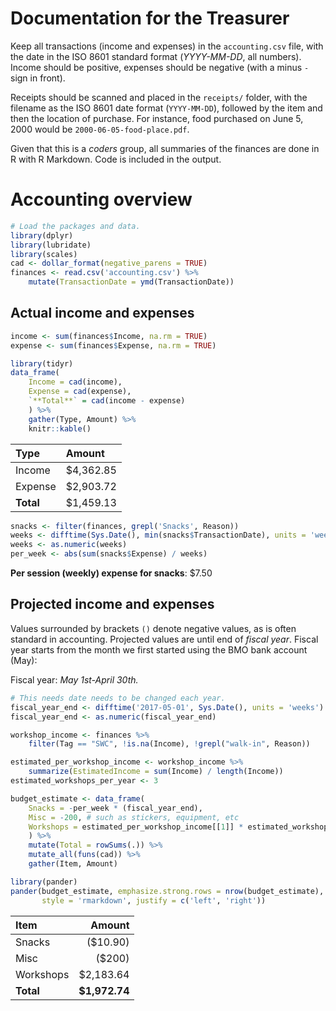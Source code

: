 
Documentation for the Treasurer
===============================

Keep all transactions (income and expenses) in the `accounting.csv` file, with the date in the ISO 8601 standard format (*YYYY-MM-DD*, all numbers). Income should be positive, expenses should be negative (with a minus `-` sign in front).

Receipts should be scanned and placed in the `receipts/` folder, with the filename as the ISO 8601 date format (`YYYY-MM-DD`), followed by the item and then the location of purchase. For instance, food purchased on June 5, 2000 would be `2000-06-05-food-place.pdf`.

Given that this is a *coders* group, all summaries of the finances are done in R with R Markdown. Code is included in the output.

Accounting overview
===================

``` r
# Load the packages and data.
library(dplyr)
library(lubridate)
library(scales)
cad <- dollar_format(negative_parens = TRUE)
finances <- read.csv('accounting.csv') %>% 
    mutate(TransactionDate = ymd(TransactionDate))
```

Actual income and expenses
--------------------------

``` r
income <- sum(finances$Income, na.rm = TRUE)
expense <- sum(finances$Expense, na.rm = TRUE)

library(tidyr)
data_frame(
    Income = cad(income),
    Expense = cad(expense),
    `**Total**` = cad(income - expense)
    ) %>%
    gather(Type, Amount) %>%
    knitr::kable()
```

| Type      | Amount    |
|:----------|:----------|
| Income    | $4,362.85 |
| Expense   | $2,903.72 |
| **Total** | $1,459.13 |

``` r
snacks <- filter(finances, grepl('Snacks', Reason)) 
weeks <- difftime(Sys.Date(), min(snacks$TransactionDate), units = 'weeks')
weeks <- as.numeric(weeks)
per_week <- abs(sum(snacks$Expense) / weeks)
```

**Per session (weekly) expense for snacks**: $7.50

Projected income and expenses
-----------------------------

Values surrounded by brackets `()` denote negative values, as is often standard in accounting. Projected values are until end of *fiscal year*. Fiscal year starts from the month we first started using the BMO bank account (May):

Fiscal year: *May 1st-April 30th.*

``` r
# This needs date needs to be changed each year.
fiscal_year_end <- difftime('2017-05-01', Sys.Date(), units = 'weeks')
fiscal_year_end <- as.numeric(fiscal_year_end)

workshop_income <- finances %>% 
    filter(Tag == "SWC", !is.na(Income), !grepl("walk-in", Reason))

estimated_per_workshop_income <- workshop_income %>% 
    summarize(EstimatedIncome = sum(Income) / length(Income))
estimated_workshops_per_year <- 3

budget_estimate <- data_frame(
    Snacks = -per_week * (fiscal_year_end),
    Misc = -200, # such as stickers, equipment, etc
    Workshops = estimated_per_workshop_income[[1]] * estimated_workshops_per_year
    ) %>%
    mutate(Total = rowSums(.)) %>%
    mutate_all(funs(cad)) %>%
    gather(Item, Amount)

library(pander)
pander(budget_estimate, emphasize.strong.rows = nrow(budget_estimate), 
       style = 'rmarkdown', justify = c('left', 'right'))
```

| Item      |         Amount|
|:----------|--------------:|
| Snacks    |       ($10.90)|
| Misc      |         ($200)|
| Workshops |      $2,183.64|
| **Total** |  **$1,972.74**|
